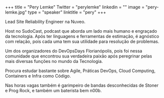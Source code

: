 +++ 
title = "Pery Lemke" 
Twitter = "perylemke" 
linkedin = "" 
image = "pery-lemke.jpg" 
type = "speaker" 
linktitle = "pery" 
+++ 

Lead Site Reliability Engineer na Nuveo.

Host no SudoCast, podcast que aborda um lado mais humano e engraçado da tecnologia. Após ter linguagens e ferramentas de estimação, é agnóstico com relação, pois cada uma tem sua utilidade para resolução de problemas.

Um dos organizadores do DevOpsDays Florianópolis, pois foi nessa comunidade que encontrou sua verdadeira paixão após peregrinar pelas mais diversas funções no mundo da Tecnologia.

Procura estudar bastante sobre Agile, Práticas DevOps, Cloud Computing, Containers e Infra como Código.

Nas horas vagas também é garimpeiro de bandas desconhecidas de Stoner e Prog Rock, e também um baterista bem n00b.
